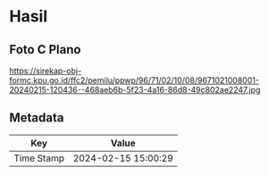 # Hasil

## Foto C Plano

https://sirekap-obj-formc.kpu.go.id/ffc2/pemilu/ppwp/96/71/02/10/08/9671021008001-20240215-120436--468aeb6b-5f23-4a16-86d8-49c802ae2247.jpg


## Metadata

| Key        | Value               |
| ---------- | ------------------- |
| Time Stamp | 2024-02-15 15:00:29 |



